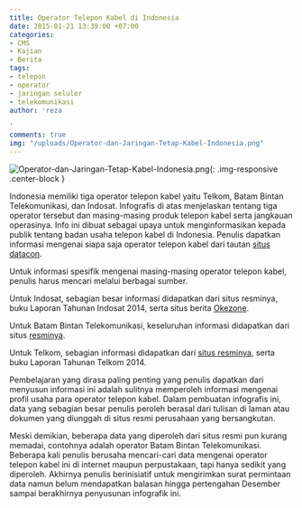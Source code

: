 ```yaml
---
title: Operator Telepon Kabel di Indonesia
date: 2015-01-21 13:39:00 +07:00
categories:
- CMS
- Kajian
- Berita
tags:
- telepon
- operator
- jaringan seluler
- telekomunikasi
author: 'reza

'
comments: true
img: "/uploads/Operator-dan-Jaringan-Tetap-Kabel-Indonesia.png"
---
```


![Operator-dan-Jaringan-Tetap-Kabel-Indonesia.png](/uploads/Operator-dan-Jaringan-Tetap-Kabel-Indonesia.png){: .img-responsive .center-block }

Indonesia memiliki tiga operator telepon kabel yaitu Telkom, Batam Bintan Telekomunikasi, dan Indosat. Infografis di atas menjelaskan tentang tiga operator tersebut dan masing-masing produk telepon kabel serta jangkauan operasinya. Info ini dibuat sebagai upaya untuk menginformasikan kepada publik tentang badan usaha telepon kabel di Indonesia. Penulis dapatkan informasi mengenai siapa saja operator telepon kabel dari tautan [situs datacon](http://www.datacon.co.id/Telekomunikasi-2011Tetap.html).

Untuk informasi spesifik mengenai masing-masing operator telepon kabel, penulis harus mencari melalui berbagai sumber.

Untuk Indosat, sebagian besar informasi didapatkan dari situs resminya, buku Laporan Tahunan Indosat 2014, serta situs berita [Okezone](http://economy.okezone.com/read/2008/06/17/21/119389/kontroversi-indosat-belum-berakhir).

Untuk Batam Bintan Telekomunikasi, keseluruhan informasi didapatkan dari situs [resminya](http://www.bbt.co.id/about.html).

Untuk Telkom, sebagian informasi didapatkan dari [situs resminya](http://www.telkom.co.id/UHI/CDInteraktif2013/ID/0119_perizinan.html), serta buku Laporan Tahunan Telkom 2014.

Pembelajaran yang dirasa paling penting yang penulis dapatkan dari menyusun informasi ini adalah sulitnya memperoleh informasi mengenai profil usaha para operator telepon kabel. Dalam pembuatan infografis ini, data yang sebagian besar penulis peroleh berasal dari tulisan di laman atau dokumen yang diunggah di situs resmi perusahaan yang bersangkutan.

Meski demikian, beberapa data yang diperoleh dari situs resmi pun kurang memadai, contohnya adalah operator Batam Bintan Telekomunikasi. Beberapa kali penulis berusaha mencari-cari data mengenai operator telepon kabel ini di internet maupun perpustakaan, tapi hanya sedikit yang diperoleh. Akhirnya penulis berinisiatif untuk mengirimkan surat permintaan data namun belum mendapatkan balasan hingga pertengahan Desember sampai berakhirnya penyusunan infografik ini.